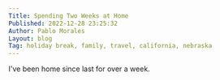 ```yaml
---
Title: Spending Two Weeks at Home
Published: 2022-12-28 23:25:32
Author: Pablo Morales
Layout: blog
Tag: holiday break, family, travel, california, nebraska
---
```

I've been home since last for over a week. 
